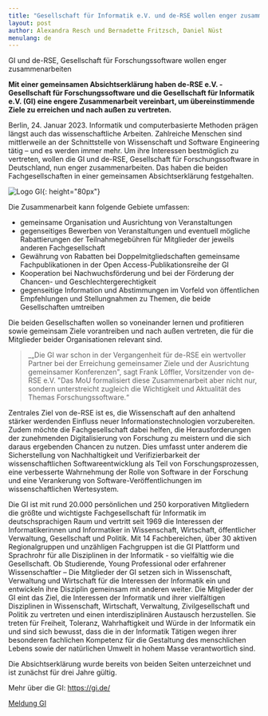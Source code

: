 ```yaml
---
title: "Gesellschaft für Informatik e.V. und de-RSE wollen enger zusammenarbeiten"
layout: post
author: Alexandra Resch und Bernadette Fritzsch, Daniel Nüst
menulang: de
---
```


GI und de-RSE, Gesellschaft für Forschungssoftware wollen enger zusammenarbeiten

**Mit einer gemeinsamen Absichtserklärung haben de-RSE e.V. - Gesellschaft für Forschungssoftware und die Gesellschaft für Informatik e.V. (GI) eine engere Zusammenarbeit vereinbart, um übereinstimmende Ziele zu erreichen und nach außen zu vertreten.**

Berlin, 24. Januar 2023. Informatik und computerbasierte Methoden prägen längst auch das wissenschaftliche Arbeiten. Zahlreiche Menschen sind mittlerweile an der Schnittstelle von Wissenschaft und Software Engineering tätig – und es werden immer mehr. Um ihre Interessen bestmöglich zu vertreten, wollen die GI und de-RSE, Gesellschaft für Forschungssoftware in Deutschland, nun enger zusammenarbeiten. Das haben die beiden Fachgesellschaften in einer gemeinsamen Absichtserklärung festgehalten.

![Logo GI](https://gi.de/typo3conf/ext/gi_base/Resources/Public/Media/GI-Logo_links.png){: height="80px"}

Die Zusammenarbeit kann folgende Gebiete umfassen:

* gemeinsame Organisation und Ausrichtung von Veranstaltungen
* gegenseitiges Bewerben von Veranstaltungen und eventuell mögliche Rabattierungen der Teilnahmegebühren für Mitglieder der jeweils anderen Fachgesellschaft
* Gewährung von Rabatten bei Doppelmitgliedschaften gemeinsame Fachpublikationen in der Open Access-Publikationsreihe der GI
* Kooperation bei Nachwuchsförderung und bei der Förderung der Chancen- und Geschlechtergerechtigkeit
* gegenseitige Information und Abstimmungen im Vorfeld von öffentlichen Empfehlungen und Stellungnahmen zu Themen, die beide Gesellschaften umtreiben

Die beiden Gesellschaften wollen so voneinander lernen und profitieren sowie gemeinsam Ziele vorantreiben und nach außen vertreten, die für die Mitglieder beider Organisationen relevant sind.

> _„Die GI war schon in der Vergangenheit für de-RSE ein wertvoller Partner bei der Erreichung gemeinsamer Ziele und der Ausrichtung gemeinsamer Konferenzen", sagt Frank Löffler, Vorsitzender von de-RSE e.V. "Das MoU formalisiert diese Zusammenarbeit aber nicht nur, sondern unterstreicht zugleich die Wichtigkeit und Aktualität des Themas Forschungssoftware.“

Zentrales Ziel von de-RSE ist es, die Wissenschaft auf den anhaltend stärker werdenden Einfluss neuer Informationstechnologien vorzubereiten. Zudem möchte die Fachgesellschaft dabei helfen, die Herausforderungen der zunehmenden Digitalisierung von Forschung zu meistern und die sich daraus ergebenden Chancen zu nutzen. Dies umfasst unter anderem die Sicherstellung von Nachhaltigkeit und Verifizierbarkeit der wissenschaftlichen Softwareentwicklung als Teil von Forschungsprozessen, eine verbesserte Wahrnehmung der Rolle von Software in der Forschung und eine Verankerung von Software-Veröffentlichungen im wissenschaftlichen Wertesystem.

Die GI ist mit rund 20.000 persönlichen und 250 korporativen Mitgliedern die größte und wichtigste Fachgesellschaft für Informatik im deutschsprachigen Raum und vertritt seit 1969 die Interessen der Informatikerinnen und Informatiker in Wissenschaft, Wirtschaft, öffentlicher Verwaltung, Gesellschaft und Politik. Mit 14 Fachbereichen, über 30 aktiven Regionalgruppen und unzähligen Fachgruppen ist die GI Plattform und Sprachrohr für alle Disziplinen in der Informatik - so vielfältig wie die Gesellschaft.
Ob Studierende, Young Professional oder erfahrener Wissenschaftler – Die Mitglieder der GI setzen sich in Wissenschaft, Verwaltung und Wirtschaft für die Interessen der Informatik ein und entwickeln ihre Disziplin gemeinsam mit anderen weiter. Die Mitglieder der GI eint das Ziel, die Interessen der Informatik und ihrer vielfältigen Disziplinen in Wissenschaft, Wirtschaft, Verwaltung, Zivilgesellschaft und Politik zu vertreten und einen interdisziplinären Austausch herzustellen. Sie treten für Freiheit, Toleranz, Wahrhaftigkeit und Würde in der Informatik ein und sind sich bewusst, dass die in der Informatik Tätigen wegen ihrer besonderen fachlichen Kompetenz für die Gestaltung des menschlichen Lebens sowie der natürlichen Umwelt in hohem Masse verantwortlich sind.

Die Absichtserklärung wurde bereits von beiden Seiten unterzeichnet und ist zunächst für drei Jahre gültig.

Mehr über die GI: <https://gi.de/>

[Meldung GI](https://gi.de/meldung/neue-kooperation-mit-de-rse-gesellschaft-fuer-forschungssoftware)
